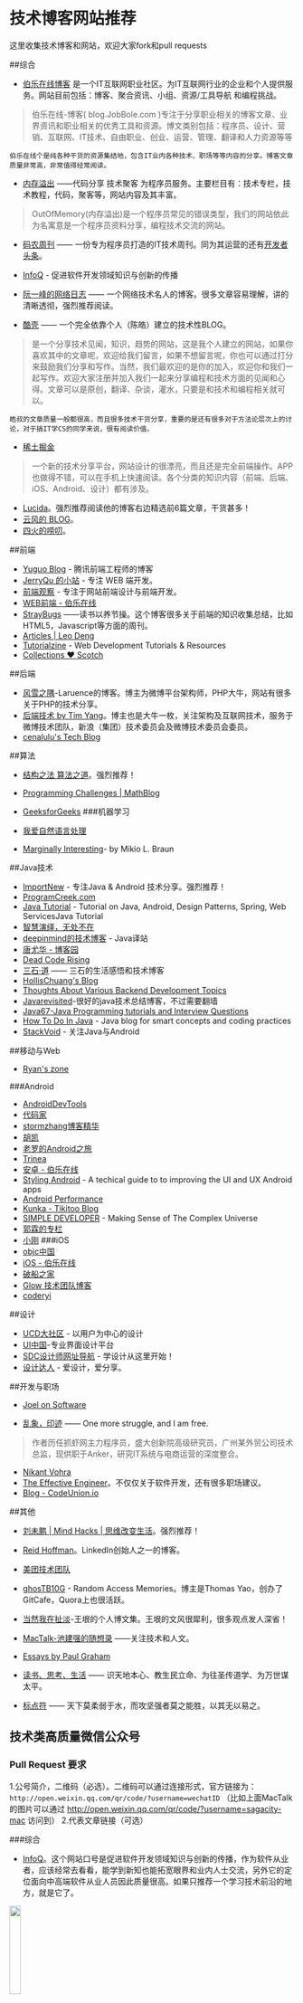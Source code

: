 技术博客网站推荐
====
这里收集技术博客和网站，欢迎大家fork和pull requests


##综合

- [伯乐在线博客](http://blog.jobbole.com/) 是一个IT互联网职业社区。为IT互联网行业的企业和个人提供服务。网站目前包括：博客、聚合资讯、小组、资源/工具导航 和编程挑战。
>伯乐在线-博客( blog.JobBole.com )专注于分享职业相关的博客文章、业界资讯和职业相关的优秀工具和资源。博文类别包括：程序员、设计、营销、互联网、IT技术、自由职业、创业、运营、管理、翻译和人力资源等等

	伯乐在线个是纯各种干货的资源集结地，包含IT业内各种技术、职场等等内容的分享。博客文章质量非常高，非常值得经常阅读。
- [内存溢出](http://outofmemory.cn/) ——代码分享 技术聚客 为程序员服务。主要栏目有：技术专栏，技术教程，代码，聚客等，网站内容及其丰富。
>OutOfMemory(内存溢出)是一个程序员常见的错误类型，我们的网站依此为名寓意是一个程序员资料分享，编程技术交流的网站。

- [码农周刊](http://weekly.manong.io/) —— 一份专为程序员打造的IT技术周刊。同为其运营的还有[开发者头条](http://toutiao.io/)。

- [InfoQ](http://www.infoq.com/cn/) - 促进软件开发领域知识与创新的传播


- [阮一峰的网络日志](http://www.ruanyifeng.com/blog/) —— 一个网络技术名人的博客。很多文章容易理解，讲的清晰透彻，强烈推荐阅读。

- [酷壳](http://coolshell.cn) —— 一个完全依靠个人（陈皓）建立的技术性BLOG。
>是一个分享技术见闻，知识，趋势的网站，这是我个人建立的网站，如果你喜欢其中的文章呢，欢迎给我们留言，如果不想留言呢，你也可以通过打分来鼓励我们分享和写作。当然，我们最欢迎的是你的加入，欢迎你和我们一起写作。欢迎大家注册并加入我们一起来分享编程和技术方面的见闻和心得。文章可以是原创，翻译、杂谈，灌水，只要是和技术和编程相关就可以。

	皓叔的文章质量一般都很高，而且很多技术干货分享，重要的是还有很多对于方法论层次上的讨论，对于搞IT学CS的同学来说，很有阅读价值。
	
- [稀土掘金](http://gold.xitu.io)
> 一个新的技术分享平台，网站设计的很漂亮，而且还是完全前端操作。APP 也做得不错，可以在手机上快速阅读。各个分类的知识内容（前端、后端、iOS、Android、设计）都有涉及。

- [Lucida](http://zh.lucida.me/)。强烈推荐阅读他的博客右边精选前6篇文章，干货甚多！
- [云风的 BLOG](http://blog.codingnow.com/)。
- [四火的唠叨](http://www.raychase.net/)。


##前端
- [Yuguo Blog](http://yuguo.us/) - 腾讯前端工程师的博客
- [JerryQu 的小站](https://imququ.com/) - 专注 WEB 端开发。
- [前端观察](http://www.qianduan.net/) - 专注于网站前端设计与前端开发。
- [WEB前端 - 伯乐在线](http://web.jobbole.com/)
- [StrayBugs](http://www.crimx.com/) ——读书以养节操。这个博客很多关于前端的知识收集总结，比如HTML5，Javascript等方面的周刊。
- [Articles | Leo Deng](http://myst729.github.io/articles/)
- [Tutorialzine](http://tutorialzine.com/) - Web Development Tutorials & Resources
- [Collections ♥ Scotch](https://scotch.io/collections)

##后端
- [风雪之隅](http://www.laruence.com/)-Laruence的博客。博主为微博平台架构师，PHP大牛，网站有很多关于PHP的技术分享。
- [后端技术 by Tim Yang](http://timyang.net/)。博主也是大牛一枚，关注架构及互联网技术，服务于微博技术团队，新浪（集团）技术委员会及微博技术委员会委员。
- [cenalulu's Tech Blog](http://cenalulu.github.io/)


##算法
- [结构之法 算法之道](http://blog.csdn.net/v_july_v)。强烈推荐！
- [Programming Challenges | MathBlog](http://www.mathblog.dk/programming-challenges/)
- [GeeksforGeeks](http://www.geeksforgeeks.org/)
###机器学习

- [我爱自然语言处理](http://www.52nlp.cn/)
- [Marginally Interesting](http://blog.mikiobraun.de/)- by Mikio L. Braun

##Java技术
- [ImportNew](http://www.importnew.com/) - 专注Java & Android 技术分享。强烈推荐！
- [ProgramCreek.com](http://www.programcreek.com/)
- [Java Tutorial](http://javapapers.com/) - Tutorial on Java, Android, Design Patterns, Spring, Web ServicesJava Tutorial
- [智慧演绎，无处不在](http://blog.csdn.net/zhangerqing)
- [deepinmind的技术博客](http://it.deepinmind.com/index.html) - Java译站
- [唐尤华 - 博客园](http://www.cnblogs.com/tangyouhua/)
- [Dead Code Rising](http://www.deadcoderising.com/)
- [三石·道](http://www.molotang.com/) —— 三石的生活感悟和技术博客
- [HollisChuang's Blog](http://www.hollischuang.com/)
- [Thoughts About Various Backend Development Topics](http://korhner.github.io/)
- [Javarevisited](http://javarevisited.blogspot.in/)-很好的java技术总结博客，不过需要翻墙
- [Java67-Java Programming tutorials and Interview Questions](http://java67.blogspot.com/)
- [How To Do In Java](http://howtodoinjava.com/) - Java blog for smart concepts and coding practices
- [StackVoid](http://stackvoid.com/) - 关注Java与Android


##移动与Web

- [Ryan's zone](http://blog.csdn.net/ryantang03)

###Android
- [AndroidDevTools](http://www.androiddevtools.cn/)
- [代码家](http://blog.daimajia.com/)
- [stormzhang博客精华](http://www.stormzhang.com/)
- [胡凯](http://hukai.me/)
- [老罗的Android之旅](http://blog.csdn.net/luoshengyang)
- [Trinea](http://www.trinea.cn/)
- [安卓 - 伯乐在线](http://android.jobbole.com/)
- [Styling Android](http://blog.stylingandroid.com/) - A techical guide to to improving the UI and UX Android apps
- [Android Performance](http://www.grackertalk.com/)
- [Kunka - Tikitoo Blog](http://tikitoo.github.io/)
- [SIMPLE DEVELOPER](http://simpledeveloper.com/) - Making Sense of The Complex Universe
- [郭霖的专栏](http://blog.csdn.net/guolin_blog)
- [小刚](http://keeganlee.me/)
###iOS
- [objc中国](http://objccn.io/)
- [iOS - 伯乐在线](http://ios.jobbole.com/)
- [破船之家](http://beyondvincent.com/)
- [Glow 技术团队博客](http://tech.glowing.com/cn/)
- [coderyi](http://www.coderyi.com/)

##设计
- [UCD大社区](http://ucdchina.com/) - 以用户为中心的设计
- [UI中国](http://www.ui.cn/)-专业界面设计平台
- [SDC设计师网址导航](http://www.hao.uisdc.com/) - 学设计从这里开始！
- [设计达人](http://www.shejidaren.com/) - 爱设计，爱分享。 

##开发与职场
- [Joel on Software](http://www.joelonsoftware.com/)

- [乱象，印迹](http://www.luanxiang.org/blog/) —— One more struggle, and I am free. 
>作者历任抓虾网主力程序员，盛大创新院高级研究员，广州某外贸公司技术总监，现供职于Anker，研究IT系统与电商运营的深度整合。
- [Nikant Vohra](http://www.nikantvohra.com/)
- [The Effective Engineer](http://www.theeffectiveengineer.com/blog)。不仅仅关于软件开发，还有很多职场建议。
- [Blog - CodeUnion.io](http://blog.codeunion.io/)

##其他
- [刘未鹏 | Mind Hacks | 思维改变生活](http://mindhacks.cn/)。强烈推荐！
- [Reid Hoffman](http://reidhoffman.org/)。LinkedIn创始人之一的博客。
- [美团技术团队](http://tech.meituan.com/)

- [ghosTB10G](http://blog.ghostunix.org/) - Random Access Memories。博主是Thomas Yao，创办了GitCafe，Quora上也很活跃。

- [当然我在扯淡](http://www.yinwang.org/)-王垠的个人博文集。王垠的文风很犀利，很多观点发人深省！

- [MacTalk-池建强的随想录](http://macshuo.com/) ——关注技术和人文。

- [Essays by Paul Graham](http://www.paulgraham.com/articles.html)

- [读书、思考、生活](http://www.zhuangbiaowei.com/blog/) —— 识天地本心、教生民立命、为往圣传道学、为万世谋太平。

- [标点符](http://www.biaodianfu.com/) —— 天下莫柔弱于水，而攻坚强者莫之能胜，以其无以易之。

## 技术类高质量微信公众号


### Pull Request 要求
1.公号简介，二维码（必选）。二维码可以通过连接形式，官方链接为：
`http://open.weixin.qq.com/qr/code/?username=wechatID`
（比如上面MacTalk的图片可以通过 http://open.weixin.qq.com/qr/code/?username=sagacity-mac 访问到）
2.代表文章链接（可选）



###综合

- [InfoQ](http://www.infoq.com/cn/)。这个网站口号是促进软件开发领域知识与创新的传播，作为软件从业者，应该经常去看看，能学到新知也能拓宽眼界和业内人士交流，另外它的定位面向中高端软件从业人员因此质量很高。如果只推荐一个学习技术前沿的地方，就是它了。

<img src="http://open.weixin.qq.com/qr/code/?username=infoqchina" width="20%" height="20%" />

- [伯乐在线](http://www.jobbole.com/)。

>伯乐在线博客团队正试图以我们微薄的力量，把优秀的原创/译文分享给读者，做一个小而精的精选博客，为“快餐”添加一些“营养”元素。

<img src="http://open.weixin.qq.com/qr/code/?username=jobbole" width="20%" height="20%" />

- Qunar技术沙龙。

>Qunar技术沙龙是去哪儿网工程师小伙伴以及业界小伙伴们的学习交流平台.我们会分享Qunar和业界最前沿的热门技术趋势和话题;为中高端技术同学提供一个自由的技术交流和学习分享平台.

<img src="http://open.weixin.qq.com/qr/code/?username=QunarTL" width="20%" height="20%" />


###技术开发

####编程

- ImportNew。

>专注 Java 和 Android 技术分享.ImportNew 由两个 Java 关键字 import 和 new 组成.意指:Java & Android 程序员学习新知识的网站.

<img src="http://open.weixin.qq.com/qr/code/?username=importnew" width="20%" height="20%" />


- SwiftCafe。

>专注阅读体验; 品味开发之美 - Swift; Cocoa 技术爱好者的咖啡馆

<img src="http://open.weixin.qq.com/qr/code/?username=swift-cafe" width="20%" height="20%" />


####前端
- 前端早读课。

>关注前端，产品设计。每天5点半推送1篇相关文章到公众号，我们不创造内容，我们只是优秀内容的搬运者。坚持每天阅读，每天进步一点点

<img src="http://open.weixin.qq.com/qr/code/?username=FeZaoDuKe" width="20%" height="20%" />

- 前端之巅。

>关注前端发展，分享一线技术。不断学习，不断进步，登上前端之巅！

<img src="http://open.weixin.qq.com/qr/code/?username=frontshow" width="20%" height="20%" />

####移动

- 移动开发前线。

>专注于移动开发前沿和一线技术

<img src="http://open.weixin.qq.com/qr/code/?username=bornmobile" width="20%" height="20%" />

- WeMobileDev。

>微信移动客户端开发团队官号，分享微信在Android、iOS、Mac、Winphone、Windows等平台的开发经验、前沿技术，以及一些鲜为人知的小故事。

<img src="http://open.weixin.qq.com/qr/code/?username=gh_700d0b534c0e" width="20%" height="20%" />

- QQ空间终端开发团队。

>QQ空间终端开发团队官方账号,分享QQ空间在Android、iOS、H5等平台的开发经验、技术实践以及一些围绕技术研发的话题.

<img src="http://open.weixin.qq.com/qr/code/?username=qzonemobiledev" width="20%" height="20%" />

- QQ音乐技术团队。

>QQ音乐开发团队公众账号,关注技术分享与交流.

<img src="http://open.weixin.qq.com/qr/code/?username=gh_287053a877e6" width="20%" height="20%" />

- 腾讯Bugly。

>腾讯Bugly-Crash监控，能帮助移动互联网开发者更及时地发现掌控异常，更全面地了解定位异常，更高效地修复解决异常.

<img src="http://open.weixin.qq.com/qr/code/?username=weixinBugly" width="20%" height="20%" />

- 天猫技术。

>天猫技术部是100%的无线团队。

<img src="http://open.weixin.qq.com/qr/code/?username=tmalltech" width="20%" height="20%" />

- iOS开发。

>我叫唐巧,InfoQ 编辑,《iOS开发进阶》作者,现在在猿题库创业.本账号主要分享 iOS 开发文章和我的一些创业感悟.

<img src="http://open.weixin.qq.com/qr/code/?username=iosDevTips" width="20%" height="20%" />


- codeKK。

>专注于 Android 开源分享、源码解析、框架设计、内推,由 Trinea 创建并维护,官网:www.codekk.com

<img src="http://open.weixin.qq.com/qr/code/?username=codek2" width="20%" height="20%" />

- 爱开发。主要是移动内容相关的技术、工具、教程等分享。

<img src="http://open.weixin.qq.com/qr/code/?username=apkbus" width="20%" height="20%" />

- 非著名程序员。移动开发内容的分享。

<img src="http://open.weixin.qq.com/qr/code/?username=smart_android" width="20%" height="20%" />

####架构
- 高可用架构。这个公众号简介很简洁，但是都是业内各路大神的技术分享，由 TimYang（微博研发副总经理） 创建的架构师群分享记录而来，非常值得研读。

<img src="http://open.weixin.qq.com/qr/code/?username=ArchNotes" width="20%" height="20%" />

- TimYang。这个公众号是TimYang个人维护的技术架构评论、技术生活、技术管理随想记录。

<img src="http://open.weixin.qq.com/qr/code/?username=timyang_net" width="20%" height="20%" />

- 聊聊架构。在这里煮酒聊架构。

<img src="http://open.weixin.qq.com/qr/code/?username=archtime" width="20%" height="20%" />

- freshmanTechnology。

>一群人的技术天地，每周3定期在线分享，覆盖各大城市，不怕起点，不惧权威！中生代创造未来！

<img src="http://open.weixin.qq.com/qr/code/?username=freshmanTechnology" width="20%" height="20%" />


####设计

- 百度多酷UED。

>百度MGUX为百度移动游戏用户体验中心，前身为百度多酷UED。百度移动游戏旗下包括百度多酷、百度91两大运营平台和百度91助手、百度手机助手、安卓市场等三大应用商店，独有的搜索引擎+应用商店的发行模式，日均分发量超过1亿。

<img src="http://open.weixin.qq.com/qr/code/?username=baidu_dkued" width="20%" height="20%" />

- 美团UED。

>美团UED一直向着“业界一流的设计团队”而努力,深耕本地电子商务,简洁优雅的解决高品质的吃喝玩乐,让本地消费更快乐,更便捷!

<img src="http://open.weixin.qq.com/qr/code/?username=meituanued" width="20%" height="20%" />

###其他
这些公众号有个特点就是主题往往不局限于某一类技术型话题，有涉及到创业经验、学习思维、个人思考、技术管理等等方面。

- Tiny4Voice。说是鸡汤实际上有些文章不但思维方法有启迪实际操作也有可行性。[文章精选](https://mp.weixin.qq.com/s?__biz=MjM5MjUwNzIyMA==&mid=400118765&idx=1&sn=0fab9055d54aec0d30272ffc4195a649&scene=1&srcid=12163NFL1IK9jbiuDWHQn9Vz&key=ac89cba618d2d976083d41a3f2c2ebefc2ad4ba10ee9a00e0e95248afa1a81b67018b0c82536e63dbeb874c1b3d86f0d&ascene=0&uin=MTMyNDQ2MjIwMQ%3D%3D)


<img src="http://open.weixin.qq.com/qr/code/?username=tiny4voice" width="20%" height="20%" />

- 程序视界。

>漫谈程序员工作中的苦恼、生活中的喜乐忧愁、职业上的困惑、技术上的感悟、人生的迷惘……天马行空,不拘一格,真实、有趣、有能量.

<img src="http://open.weixin.qq.com/qr/code/?username=programmer_sight" width="20%" height="20%" />

- 程序人生。

>十年漫漫程序人生，打过各种杂，也做过让我骄傲的软件；管理过十多人的团队，还带领一班兄弟姐妹创过业。关注程序人生，了解程序猿，学做程序猿，让我们的人生不再屌丝化。

<img src="http://open.weixin.qq.com/qr/code/?username=programmer_life" width="20%" height="20%" />


- caoz的梦呓。曹政的心得与分享。

<img src="http://open.weixin.qq.com/qr/code/?username=caozsay" width="20%" height="20%" />


- 一个程序员的思考。

>作为一个程序员,思考程序的每一行代码,思考生活的每一个细节,思考人生的每一种可能.

<img src="http://open.weixin.qq.com/qr/code/?username=hacker-thinking" width="20%" height="20%" />


- 探索时间。支付宝前端玉伯的分享。

>ant is art and tech | 我们不断探索,理性与感性的碰撞、艺术与技术的融合 | 我们有颗不安分的心,我们努力践行设计、技术、产品、以及自由梦 | ant ued

<img src="http://open.weixin.qq.com/qr/code/?username=tansuo-time" width="20%" height="20%" />


- 懒人在思考。黑客余弦，分享过知道创宇技能表。

> 以黑客那种邪气看待世界.而你,务必保持自己的独立思维. By 余弦

<img src="http://open.weixin.qq.com/qr/code/?username=lazy-thought" width="20%" height="20%" />


- 大房说。

>马上入行10年了,为了不想一直贴个程序猿的标签,从码代码、做架构,转向练习码字.我还是一个刚刚开始写字的孩子,认真专注写字的孩子.都说7年可以精通一个行业,IT不敢说精通但也算入行;希望再一个7年以后,我...

<img src="http://open.weixin.qq.com/qr/code/?username=fangtalk" width="20%" height="20%" />


- 日拱一卒。

>一线码农的「日拱一卒」.关注技术、书籍、创业、GTD、效率、以及一切个人成长周边的话题.

<img src="http://open.weixin.qq.com/qr/code/?username=rigongyizu365" width="20%" height="20%" />


- MacTalk。

>公众号开通于2012年末，内容起于 Mac 而不止 Mac，讲述技术与人文的故事，释放编程与写作的力量。行文采用了一种技术和人生感悟相结合的风格，文字简单、内容有趣。相关图书《MacTalk·人生元编程》《MacTalk·跨越边界》。

<img src="http://open.weixin.qq.com/qr/code/?username=sagacity-mac" width="20%" height="20%" />



---

##后记
最好收集这些博客网站的方法就是可以参看他们的友链，然后自己去检查质量，一般也不会太差，另外就是微博、GitHub 多关注些技术大牛以及活跃社区小组等等，他们分享的文章来源也是重要的积累。
对于如何更有效率地阅读，请参考[这里](http://www.caoqq.net/tech-news.html#后记)。对于有更好的网站博客等，欢迎留言推荐。

---
